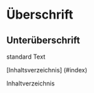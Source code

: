 # Überschrift
## Unterüberschrift
standard Text

[Inhaltsverzeichnis] (#index)

<a name="index"></a>Inhaltverzeichnis
